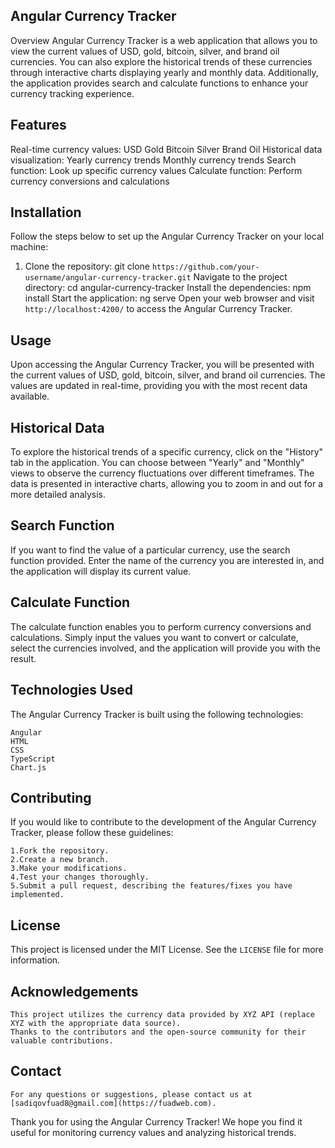 ## Angular Currency Tracker
Overview
Angular Currency Tracker is a web application that allows you to view the current values of USD, gold, bitcoin, silver, and brand oil currencies. You can also explore the historical trends of these currencies through interactive charts displaying yearly and monthly data. Additionally, the application provides search and calculate functions to enhance your currency tracking experience.

## Features
Real-time currency values:
    USD
    Gold
    Bitcoin
    Silver
    Brand Oil
Historical data visualization:
    Yearly currency trends
    Monthly currency trends
Search function:
    Look up specific currency values
Calculate function:
    Perform currency conversions and calculations
## Installation
Follow the steps below to set up the Angular Currency Tracker on your local machine:

1. Clone the repository:
    git clone `https://github.com/your-username/angular-currency-tracker.git`
Navigate to the project directory:
    cd angular-currency-tracker
Install the dependencies:
    npm install
Start the application:
    ng serve
Open your web browser and visit `http://localhost:4200/` to access the Angular Currency Tracker.
## Usage
Upon accessing the Angular Currency Tracker, you will be presented with the current values of USD, gold, bitcoin, silver, and brand oil currencies. The values are updated in real-time, providing you with the most recent data available.

## Historical Data
To explore the historical trends of a specific currency, click on the "History" tab in the application. You can choose between "Yearly" and "Monthly" views to observe the currency fluctuations over different timeframes. The data is presented in interactive charts, allowing you to zoom in and out for a more detailed analysis.

## Search Function
If you want to find the value of a particular currency, use the search function provided. Enter the name of the currency you are interested in, and the application will display its current value.

## Calculate Function
The calculate function enables you to perform currency conversions and calculations. Simply input the values you want to convert or calculate, select the currencies involved, and the application will provide you with the result.

## Technologies Used
The Angular Currency Tracker is built using the following technologies:

    Angular
    HTML
    CSS
    TypeScript
    Chart.js
## Contributing
If you would like to contribute to the development of the Angular Currency Tracker, please follow these guidelines:

    1.Fork the repository.
    2.Create a new branch.
    3.Make your modifications.
    4.Test your changes thoroughly.
    5.Submit a pull request, describing the features/fixes you have implemented.
## License
This project is licensed under the MIT License. See the `LICENSE` file for more information.

## Acknowledgements
    This project utilizes the currency data provided by XYZ API (replace XYZ with the appropriate data source).
    Thanks to the contributors and the open-source community for their valuable contributions.
## Contact
    For any questions or suggestions, please contact us at [sadiqovfuad8@gmail.com](https://fuadweb.com).

Thank you for using the Angular Currency Tracker! We hope you find it useful for monitoring currency values and analyzing historical trends.